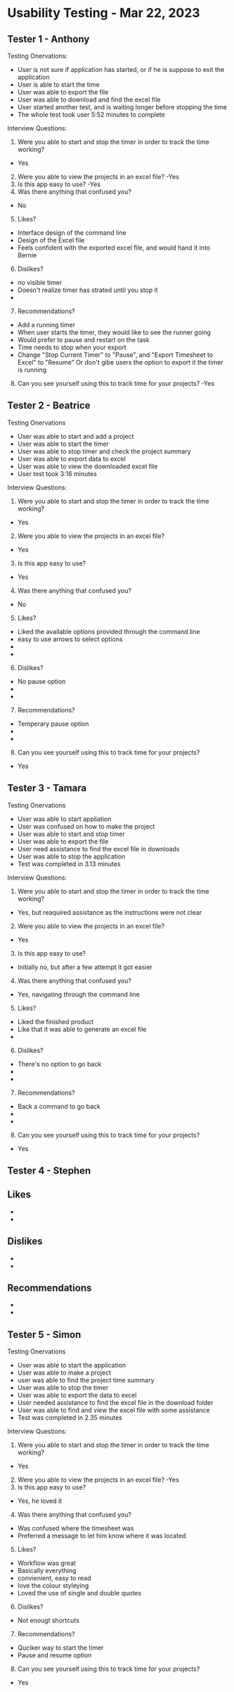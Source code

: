 # Usability Testing - Mar 22, 2023

## Tester 1 - Anthony 
Testing Onervations:
- User is not sure if application has started, or if he is suppose to exit the application 
- User is able to start the time
- User was able to export the file
- User was able to download and find the excel file 
- User started another test, and is waiting longer before stopping the time
- The whole test took user 5:52 minutes to complete

Interview Questions:
1. Were you able to start and stop the timer in order to track the time working?
- Yes
2. Were you able to view the projects in an excel file?
-Yes
3. Is this app easy to use?
-Yes
4. Was there anything that confused you? 
- No

5. Likes?
- Interface design of the command line
- Design of the Excel file
- Feels confident with the exported excel file, and would hand it into Bernie

6. Dislikes?
- no visible timer 
- Doesn't realize timer has strated until you stop it
-

7. Recommendations?
- Add a running timer 
- When user starts the timer, they would like to see the runner going 
- Would prefer to pause and restart on the task
- Time needs to stop when your export
- Change "Stop Current Timer" to "Pause", and "Export Timesheet to Excel" to "Resume" Or don't gibe users the option to export it the timer is running 

8. Can you see yourself using this to track time for your projects?
-Yes 

## Tester 2 - Beatrice
Testing Onervations
- User was able to start and add a project
- User was able to start the timer 
- User was able to stop timer and check the project summary 
- User was able to export data to excel 
- User was able to view the downloaded excel file 
- User test took 3:16 minutes

Interview Questions:
1. Were you able to start and stop the timer in order to track the time working?
- Yes
2. Were you able to view the projects in an excel file?
- Yes
3. Is this app easy to use?
- Yes
4. Was there anything that confused you? 
- No

5. Likes?
- Liked the available options provided through the command line
- easy to use arrows to select options
-
- 

6. Dislikes?
- No pause option
- 
-

7. Recommendations?
- Temperary pause option
- 
-

8. Can you see yourself using this to track time for your projects?
- Yes 

## Tester 3 - Tamara

Testing Onervations
- User was able to start appliation 
- User was confused on how to make the project 
- User was able to start and stop timer 
- User was able to export the file
- User need assistance to find the excel file in downloads
- User was able to stop the application 
- Test was completed in 3.13 minutes


Interview Questions:
1. Were you able to start and stop the timer in order to track the time working?
- Yes, but reaquired assistance as the instructions were not clear
2. Were you able to view the projects in an excel file?
- Yes
3. Is this app easy to use?
- Initially no, but after a few attempt it got easier
4. Was there anything that confused you? 
- Yes, navigating through the command line

5. Likes?
- Liked the finished product
- Like that it was able to generate an excel file
- 

6. Dislikes?
- There's no option to go back 
- 
-

7. Recommendations?
- Back a command to go back 
- 
-

8. Can you see yourself using this to track time for your projects?
- Yes

## Tester 4 - Stephen 
Likes 
-
-
-

Dislikes
-
-
-

Recommendations
-
-
-

## Tester 5 - Simon 
Testing Onervations
- User was able to start the application
- User was able to make a project
- user was able to find the project time summary 
- User was able to stop the timer
- User was able to export the data to excel 
- User needed assistance to find the excel file in the download folder 
- User was able to find and view the excel file with some assistance
- Test was completed in 2.35 minutes 

Interview Questions:
1. Were you able to start and stop the timer in order to track the time working?
- Yes
2. Were you able to view the projects in an excel file?
-Yes
3. Is this app easy to use?
- Yes, he loved it

4. Was there anything that confused you? 
- Was confused where the timesheet was
- Preferred a message to let him know where it was located 

5. Likes?
- Workflow was great 
- Basically everything
- convienient, easy to read
- love the colour styleying
- Loved the use of single and double quotes 

6. Dislikes?
- Not enougt shortcuts

7. Recommendations?
- Quciker way to start the timer
- Pause and resume option 

8. Can you see yourself using this to track time for your projects?
- Yes 
